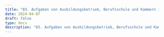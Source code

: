 ```yaml
---
title: "03. Aufgaben von Ausbildungsbetrieb, Berufsschule und Kammern im Rahmen der Berufsausbildung"
date: 2024-04-07
draft: false
type: docs
description: "03. Aufgaben von Ausbildungsbetrieb, Berufsschule und Kammern im Rahmen der Berufsausbildung description"
---
```


